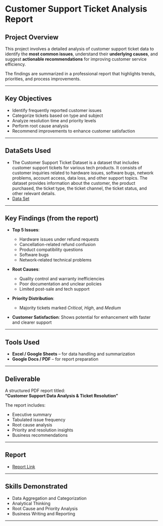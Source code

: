 # Customer Support Ticket Analysis Report

## Project Overview

This project involves a detailed analysis of customer support ticket data to identify the **most common issues**, understand their **underlying causes**, and suggest **actionable recommendations** for improving customer service efficiency.

The findings are summarized in a professional report that highlights trends, priorities, and process improvements.

---

## Key Objectives

- Identify frequently reported customer issues
- Categorize tickets based on type and subject
- Analyze resolution time and priority levels
- Perform root cause analysis
- Recommend improvements to enhance customer satisfaction

---

## DataSets Used
- The Customer Support Ticket Dataset is a dataset that includes customer support tickets for various tech products. It consists of customer inquiries related to hardware issues, software bugs, network problems, account access, data loss, and other support topics. The dataset provides information about the customer, the product purchased, the ticket type, the ticket channel, the ticket status, and other relevant details.
- <a href="https://github.com/sohail06015/FUTURE_DS_02/blob/main/customer_support_tickets.csv"> Data Set </a>

---

## Key Findings (from the report)

- **Top 5 Issues**:
  - Hardware issues under refund requests
  - Cancellation-related refund confusion
  - Product compatibility questions
  - Software bugs
  - Network-related technical problems

- **Root Causes**:
  - Quality control and warranty inefficiencies
  - Poor documentation and unclear policies
  - Limited post-sale and tech support

- **Priority Distribution**:
  - Majority tickets marked *Critical*, *High*, and *Medium*

- **Customer Satisfaction**: Shows potential for enhancement with faster and clearer support

---

## Tools Used

- **Excel / Google Sheets** – for data handling and summarization
- **Google Docs / PDF** – for report preparation

---

## Deliverable

A structured PDF report titled:  
**“Customer Support Data Analysis & Ticket Resolution”**

The report includes:
- Executive summary
- Tabulated issue frequency
- Root cause analysis
- Priority and resolution insights
- Business recommendations

---

## Report
- <a href="https://github.com/sohail06015/FUTURE_DS_02/blob/main/Report_1.pdf"> Report Link </a>

---

## Skills Demonstrated

- Data Aggregation and Categorization  
- Analytical Thinking  
- Root Cause and Priority Analysis  
- Business Writing and Reporting

---



